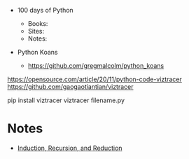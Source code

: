 - 100 days of Python
    - Books:
    - Sites:
    - Notes:


- Python Koans
    - https://github.com/gregmalcolm/python_koans







https://opensource.com/article/20/11/python-code-viztracer
https://github.com/gaogaotiantian/viztracer

pip install viztracer
viztracer filename.py



# Notes
- [Induction, Recursion, and Reduction](https://marquis08.github.io/pythonalgorithms/chapter4-part1/)
